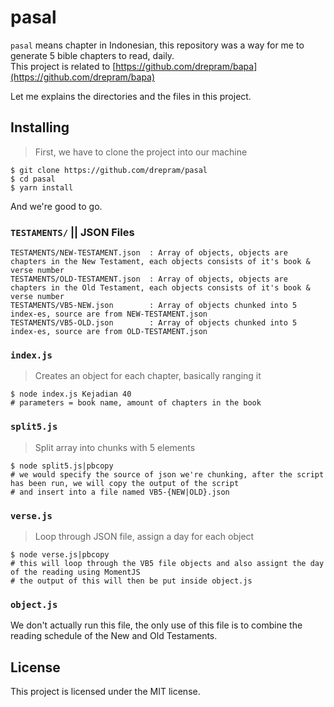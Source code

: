# pasal

`pasal` means chapter in Indonesian, this repository was a way for me to generate 5 bible chapters to read, daily.<br>
This project is related to [https://github.com/drepram/bapa](https://github.com/drepram/bapa)

Let me explains the directories and the files in this project.

## Installing
> First, we have to clone the project into our machine

```shell
$ git clone https://github.com/drepram/pasal
$ cd pasal
$ yarn install
```

And we're good to go.

### `TESTAMENTS/` || JSON Files

```
TESTAMENTS/NEW-TESTAMENT.json  : Array of objects, objects are chapters in the New Testament, each objects consists of it's book & verse number
TESTAMENTS/OLD-TESTAMENT.json  : Array of objects, objects are chapters in the Old Testament, each objects consists of it's book & verse number
TESTAMENTS/VB5-NEW.json        : Array of objects chunked into 5 index-es, source are from NEW-TESTAMENT.json
TESTAMENTS/VB5-OLD.json        : Array of objects chunked into 5 index-es, source are from OLD-TESTAMENT.json
```

### `index.js`

> Creates an object for each chapter, basically ranging it

```shell
$ node index.js Kejadian 40
# parameters = book name, amount of chapters in the book
```

### `split5.js`

> Split array into chunks with 5 elements

```shell
$ node split5.js|pbcopy
# we would specify the source of json we're chunking, after the script has been run, we will copy the output of the script
# and insert into a file named VB5-{NEW|OLD}.json
```

### `verse.js`

> Loop through JSON file, assign a day for each object

```shell
$ node verse.js|pbcopy
# this will loop through the VB5 file objects and also assignt the day of the reading using MomentJS
# the output of this will then be put inside object.js
```

### `object.js`

We don't actually run this file, the only use of this file is to combine the reading schedule of the New and Old Testaments.

## License

This project is licensed under the MIT license.


